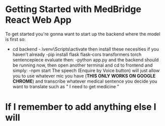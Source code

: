 # Getting Started with MedBridge React Web App
To get started you're gonna want to start up the backend where the model is first so:
- cd backend 
-.\venv\Scripts\activate
then install these necesities if you haven't already 
-pip install flask flask-cors transformers torch sentencepiece evaluate 
then:
-python app.py 
and the backend should be running now, then open another terminal and cd to frontend and simply:
-npm start
The speech (Enquire by Voice button) will just allow you to use whatever mic you have (**THIS ONLY WORKS ON GOOGLE CHROME**) and transcribe whatever medical sentence you decide you want to translate such as " I need to get medicine "
# If I remember to add anything else I will

